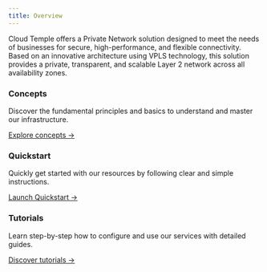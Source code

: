```yaml
---
title: Overview
---
```


Cloud Temple offers a Private Network solution designed to meet the needs of businesses for secure, high-performance, and flexible connectivity. Based on an innovative architecture using VPLS technology, this solution provides a private, transparent, and scalable Layer 2 network across all availability zones.

<div className="card-grid">
  <div className="card">
    <h3>Concepts</h3>
    <p>Discover the fundamental principles and basics to understand and master our infrastructure.</p>
    <a href="./private_network/concepts" className="card-link">Explore concepts &rarr;</a>
  </div>
  <div className="card">
    <h3>Quickstart</h3>
    <p>Quickly get started with our resources by following clear and simple instructions.</p>
    <a href="./private_network/quickstart" className="card-link">Launch Quickstart &rarr;</a>
  </div>
    <div className="card">
    <h3>Tutorials</h3>
    <p>Learn step-by-step how to configure and use our services with detailed guides.</p>
    <a href="./private_network/tutorials" className="card-link">Discover tutorials &rarr;</a>
  </div>
</div>
